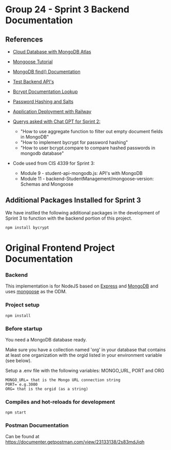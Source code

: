 # Group 24 - Sprint 3 Backend Documentation


## References

- [Cloud Database with MongoDB Atlas](https://www.mongodb.com/atlas)

- [Mongoose Tutorial](https://vegibit.com/mongoose-relationships-tutorial/)

- [MongoDB find() Documentation](https://www.mongodb.com/docs/manual/reference/method/db.collection.find/)

- [Test Backend API's](https://www.postman.com/)

- [Bcrypt Documentation Lookup](https://www.npmjs.com/package/bcrypt)

- [Password Hashing and Salts](https://stackoverflow.com/questions/43092071/how-should-i-store-salts-and-passwords-in-mongodb)

- [Application Deployment with Railway](https://railway.app/)

- [Querys asked with Chat GPT for Sprint 2:](https://openai.com/blog/chatgpt)
    - "How to use aggregate function to filter out empty document fields in MongoDB"
    - "How to implement bycrypt for password hashing"
    - "How to user bcrypt.compare to compare hashed passwords in mongodb database"

- Code used from CIS 4339 for Sprint 3:
    - Module 9 - student-api-mongodb.js: API's with MongoDB
    - Module 11 - backend-StudentManagement/mongoose-version: Schemas and Mongoose


## Additional Packages Installed for Sprint 3

We have instlled the following additional packages in the development of Sprint 3 to function with 
the backend portion of this project.

    npm install bycrypt
    

# Original Frontend Project Documentation
### Backend

This implementation is for NodeJS based on [Express](https://expressjs.com/) and [MongoDB](https://www.mongodb.com/) and uses [mongoose](https://mongoosejs.com/) as the ODM.

### Project setup

    npm install

### Before startup
You need a MongoDB database ready.

Make sure you have a collection named 'org' in your database that contains at least one organization with the orgid listed in your environment variable (see below).

Setup a .env file with the following variables: MONGO_URL, PORT and ORG

    MONGO_URL= that is the Mongo URL connection string
    PORT= e.g.3000
    ORG= that is the orgid (as a string)

### Compiles and hot-reloads for development

    npm start

### Postman Documentation

Can be found at <https://documenter.getpostman.com/view/23133138/2s83mdJiqh>
